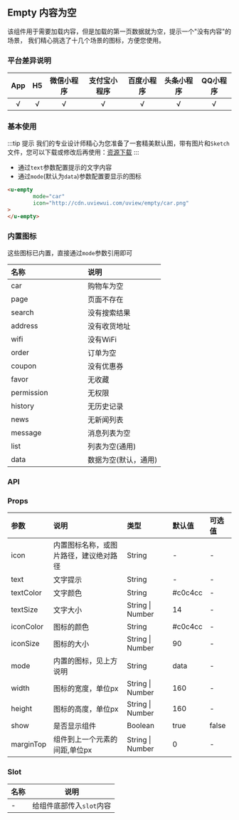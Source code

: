 ## Empty 内容为空 <to-api/>

<demo-model url="/pages/componentsA/empty/index"></demo-model>


该组件用于需要加载内容，但是加载的第一页数据就为空，提示一个"没有内容"的场景，
我们精心挑选了十几个场景的图标，方便您使用。

### 平台差异说明

|App|H5	|微信小程序	|支付宝小程序		|百度小程序	|头条小程序	|QQ小程序	|
|:-:|:-:|:-:		|:-:			|:-:		|:-:		|:-:		|
|√	|√	|√			|√				|√			|√			|√			|

### 基本使用

:::tip 提示
我们的专业设计师精心为您准备了一套精美默认图，带有图片和`Sketch`文件，您可以下载或修改后再使用：[资源下载](/components/resource.html)
:::

- 通过`text`参数配置提示的文字内容
- 通过`mode`(默认为`data`)参数配置要显示的图标

```html
<u-empty
        mode="car"
        icon="http://cdn.uviewui.com/uview/empty/car.png"
>
</u-empty>
```

### 内置图标

这些图标已内置，直接通过`mode`参数引用即可

| 名称		| 说明					|
|:-			|:-						|
| car		| 购物车为空				|
| page		| 页面不存在				|
| search	| 没有搜索结果			|
| address	| 没有收货地址			|
| wifi		| 没有WiFi				|
| order		| 订单为空				|
| coupon	| 没有优惠券				|
| favor		| 无收藏					|
| permission| 无权限					|
| history	| 无历史记录				|
| news		| 无新闻列表				|
| message	| 消息列表为空			|
| list		| 列表为空(通用)			|
| data		| 数据为空(默认，通用)	|


### API

### Props

| 参数		| 说明									| 类型					| 默认值		|  可选值	|
|:-			|:-										|:-						|:-			|:-			|
| icon		| 内置图标名称，或图片路径，建议绝对路径	| String				| -			| -			|
| text		| 文字提示								| String				| -			| -			|
| textColor	| 文字颜色								| String				| #c0c4cc	| -			|
| textSize	| 文字大小								| String &#124; Number	| 14		| -			|
| iconColor	| 图标的颜色								| String				| #c0c4cc	| -			|
| iconSize	| 图标的大小								| String &#124; Number	| 90		| -			|
| mode		| 内置的图标，见上方说明					| String				| data		| -			|
| width		| 图标的宽度，单位px						| String &#124; Number	| 160		| -			|
| height	| 图标的高度，单位px						| String &#124; Number	| 160		| -			|
| show		| 是否显示组件							| Boolean				| true		| false		|
| marginTop	| 组件到上一个元素的间距,单位px			| String &#124; Number	| 0			| -			|



### Slot

| 名称          | 说明            |
|-------------  |---------------- |
| - |  给组件底部传入`slot`内容  |


<style scoped>
h3[id=内置图标] + p + table thead tr th:nth-child(2){
	width: 50%;
}
</style>
